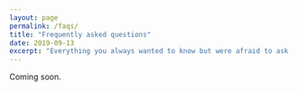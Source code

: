 ```yaml
---
layout: page
permalink: /faqs/
title: "Frequently asked questions"
date: 2019-09-13
excerpt: "Everything you always wanted to know but were afraid to ask ..."
---
```


Coming soon.

